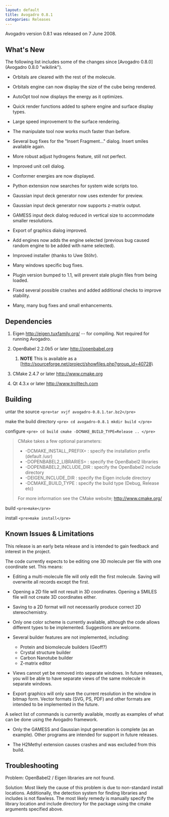 ```yaml
---
layout: default
title: Avogadro 0.8.1
categories: Releases
---
```




Avogadro version 0.8.1 was released on 7 June 2008.

What's New
----------

The following list includes some of the changes since [Avogadro 0.8.0](Avogadro 0.8.0 "wikilink").



-   Orbitals are cleared with the rest of the molecule.
-   Orbitals engine can now display the size of the cube being rendered.
-   AutoOpt tool now displays the energy as it optimizes.
-   Quick render functions added to sphere engine and surface display types.
-   Large speed improvement to the surface rendering.



-   The manipulate tool now works much faster than before.
-   Several bug fixes for the "Insert Fragment..." dialog. Insert smiles available again.
-   More robust adjust hydrogens feature, still not perfect.



-   Improved unit cell dialog.
-   Conformer energies are now displayed.
-   Python extension now searches for system wide scripts too.
-   Gaussian input deck generator now uses extender for preview.
-   Gaussian input deck generator now supports z-matrix output.
-   GAMESS input deck dialog reduced in vertical size to accommodate smaller resolutions.



-   Export of graphics dialog improved.
-   Add engines now adds the engine selected (previous bug caused random engine to be added with name selected).



-   Improved installer (thanks to Uwe Stöhr).
-   Many windows specific bug fixes.



-   Plugin version bumped to 1.1, will prevent stale plugin files from being loaded.
-   Fixed several possible crashes and added additional checks to improve stability.
-   Many, many bug fixes and small enhancements.

Dependencies
------------

1.  Eigen [<http://eigen.tuxfamily.org/>](http://eigen.tuxfamily.org/) -- for compiling. Not required for running Avogadro.
2.  OpenBabel 2.2.0b5 or later [<http://openbabel.org>](http://openbabel.org/)
    1.  **NOTE** This is available as a [<http://sourceforge.net/project/showfiles.php?group_id=40728>\

3.  CMake 2.4.7 or later [<http://www.cmake.org>](http://www.cmake.org/)
4.  Qt 4.3.x or later [<http://www.trolltech.com>](http://www.trolltech.com/)

Building
--------

untar the source `<pre>tar xvjf avogadro-0.8.1.tar.bz2</pre>`

make the build directory `<pre>
cd avogadro-0.8.1
mkdir build
</pre>`

configure `<pre>
cd build
cmake -DCMAKE_BUILD_TYPE=Release ..
</pre>`

> CMake takes a few optional parameters:
>
> -   -DCMAKE\_INSTALL\_PREFIX= : specify the installation prefix (default /usr)
> -   -DOPENBABEL2\_LIBRARIES= : specify the OpenBabel2 libraries
> -   -DOPENBABEL2\_INCLUDE\_DIR : specify the OpenBabel2 include directory
> -   -DEIGEN\_INCLUDE\_DIR : specify the Eigen include directory
> -   -DCMAKE\_BUILD\_TYPE : specify the build type (Debug, Release etc)
>
> For more information see the CMake website; [<http://www.cmake.org/>](http://www.cmake.org/)

build `<pre>make</pre>`

install `<pre>make install</pre>`

Known Issues & Limitations
--------------------------

This release is an early beta release and is intended to gain feedback and interest in the project.

The code currently expects to be editing one 3D molecule per file with one coordinate set. This means:

-   Editing a multi-molecule file will only edit the first molecule. Saving will overwrite all records except the first.
-   Opening a 2D file will not result in 3D coordinates. Opening a SMILES file will not create 3D coordinates either.
-   Saving to a 2D format will not necessarily produce correct 2D stereochemistry.



-   Only one color scheme is currently available, although the code allows different types to be implemented. Suggestions are welcome.



-   Several builder features are not implemented, including:
    -   Protein and biomolecule builders (Geoff?)
    -   Crystal structure builder
    -   Carbon Nanotube builder
    -   Z-matrix editor



-   Views cannot yet be removed into separate windows. In future releases, you will be able to have separate views of the same molecule in separate windows.
-   Export graphics will only save the current resolution in the window in bitmap form. Vector formats (SVG, PS, PDF) and other formats are intended to be implemented in the future.



A select list of commands is currently available, mostly as examples of what can be done using the Avogadro framework.

-   Only the GAMESS and Gaussian input generation is complete (as an example). Other programs are intended for support in future releases.



-   The H2Methyl extension causes crashes and was excluded from this build.

Troubleshooting
---------------

Problem: OpenBabel2 / Eigen libraries are not found.

Solution: Most likely the cause of this problem is due to non-standard install locations. Additionally, the detection system for finding libraries and includes is not flawless. The most likely remedy is manually specify the library location and include directory for the package using the cmake arguments specified above.



